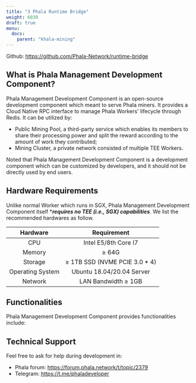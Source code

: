 ```yaml
---
title: "3 Phala Runtime Bridge"
weight: 6030
draft: true
menu:
  docs:
    parent: "khala-mining"
---
```


<script>
  MathJax = {
    tex: {
      inlineMath: [['$', '$'], ['\\(', '\\)']],
      displayMath: [['$$','$$'], ['\\[', '\\]']],
      processEscapes: true,
      processEnvironments: true
    },
    options: {
      skipHtmlTags: ['script', 'noscript', 'style', 'textarea', 'pre']
    }
  };
  window.addEventListener('load', (event) => {
      document.querySelectorAll("mjx-container").forEach(function(x){
        x.parentElement.classList += 'has-jax'})
    });
</script>
<script type="text/javascript" id="MathJax-script" async
  src="https://cdn.jsdelivr.net/npm/mathjax@3/es5/tex-mml-chtml.js"></script>

Github: https://github.com/Phala-Network/runtime-bridge

## What is Phala Management Development Component?

Phala Management Development Component is an open-source development component which meant to serve Phala miners. It provides a Cloud Native RPC interface to manage Phala Workers' lifecycle through Redis. It can be utilized by:

- Public Mining Pool, a third-party service which enables its members to share their processing power and split the reward according to the amount of work they contributed;
- Mining Cluster, a private network consisted of multiple TEE Workers.

Noted that Phala Management Development Component is a development component which can be customized by developers, and it should not be directly used by end users.

## Hardware Requirements

Unlike normal Worker which runs in SGX, Phala Management Development Component itself \***_requires no TEE (i.e., SGX) capabilities_**. We list the recommended hardwares as follow.

|     Hardware     |             Requirement             |
| :--------------: | :---------------------------------: |
|       CPU        |        Intel E5/8th Core I7         |
|      Memory      |             $\geq$ 64G              |
|     Storage      | $\geq$ 1TB SSD (NVME PCIE 3.0 \* 4) |
| Operating System |      Ubuntu 18.04/20.04 Server      |
|     Network      |      LAN Bandwidth $\geq$ 1GB       |

## Functionalities

Phala Management Development Component provides functionalities include:

<!-- TODO.zhe: I think the Worker and Controller accounts have been abandoned -->

<!-- TODO.zhe: we'd better give this a license -->

## Technical Support

Feel free to ask for help during development in:

- Phala forum: https://forum.phala.network/t/topic/2379
- Telegram: https://t.me/phaladeveloper
